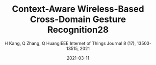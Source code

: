 ---
title: "Context-Aware Wireless-Based Cross-Domain Gesture Recognition28"
collection: publications
permalink: "/publication/2021-03-11"
excerpt: "Recently, significant efforts have been made to enable WiFi-based gesture recognition. However, models trained with data collected from specific domain suffer from significant performance degradation when applied in a new domain. In practice, various WiFi sensing techniques have provided us with a full knowledge of domain information including discrete variables, i.e., environment and subject, as well as continuous variables, i.e., location and orientation. Previous works haven't fully explored these domain information or need to integrate substantial links' information to use them. Intuitively, we can boost gesture recognition accuracy by accounting for all these domain information with different properties. We propose a new framework not being restricted to link number which combines an adversarial learning scheme with feature disentanglement modules. They together conduct two-stage alignment between …"
date: "2021-03-11"
venue: "IEEE Internet of Things Journal 8 (17), 13503-13515, 2021"
paperurl: "https://huangqy7.github.io/Paper/Context-Aware_Wireless-Based_Cross-Domain_Gesture_Recognition.pdf"
author: "H Kang, Q Zhang, Q HuangIEEE Internet of Things Journal 8 (17), 13503-13515, 2021"
poster:
remark:
---